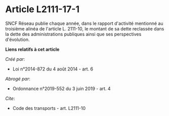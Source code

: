 # Article L2111-17-1

SNCF Réseau publie chaque année, dans le rapport d'activité mentionné au troisième alinéa de l'article L. 2111-10, le montant
de sa dette reclassée dans la dette des administrations publiques ainsi que ses perspectives d'évolution.

**Liens relatifs à cet article**

_Créé par_:

  - Loi n°2014-872 du 4 août 2014 - art. 6

_Abrogé par_:

  - Ordonnance n°2019-552 du 3 juin 2019 - art. 4

_Cite_:

  - Code des transports - art. L2111-10
